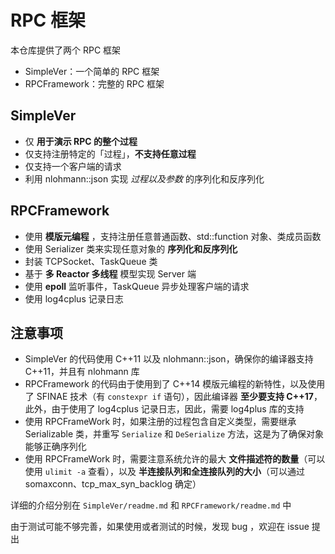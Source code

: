 # RPC 框架

本仓库提供了两个 RPC 框架

- SimpleVer：一个简单的 RPC 框架
- RPCFramework：完整的 RPC 框架

## SimpleVer

- 仅 **用于演示 RPC 的整个过程**
- 仅支持注册特定的「过程」，**不支持任意过程**
- 仅支持一个客户端的请求
- 利用 nlohmann::json 实现 *过程以及参数* 的序列化和反序列化

## RPCFramework

- 使用 **模版元编程** ，支持注册任意普通函数、std::function 对象、类成员函数
- 使用 Serializer 类来实现任意对象的 **序列化和反序列化**
- 封装 TCPSocket、TaskQueue 类
- 基于 **多 Reactor 多线程** 模型实现 Server 端
- 使用 **epoll** 监听事件，TaskQueue 异步处理客户端的请求
- 使用 log4cplus 记录日志

## 注意事项

- SimpleVer 的代码使用 C++11 以及 nlohmann::json，确保你的编译器支持 C++11，并且有 nlohmann 库
- RPCFramework 的代码由于使用到了 C++14 模版元编程的新特性，以及使用了 SFINAE 技术（有 `constexpr if` 语句），因此编译器 **至少要支持 C++17**，此外，由于使用了 log4cplus 记录日志，因此，需要 log4plus 库的支持
- 使用 RPCFrameWork 时，如果注册的过程包含自定义类型，需要继承 Serializable 类，并重写 `Serialize` 和 `DeSerialize` 方法，这是为了确保对象能够正确序列化
- 使用 RPCFrameWork 时，需要注意系统允许的最大 **文件描述符的数量**（可以使用 `ulimit -a` 查看），以及 **半连接队列和全连接队列的大小**（可以通过 somaxconn、tcp_max_syn_backlog 确定）

详细的介绍分别在 `SimpleVer/readme.md` 和 `RPCFramework/readme.md` 中

由于测试可能不够完善，如果使用或者测试的时候，发现 bug ，欢迎在 issue 提出